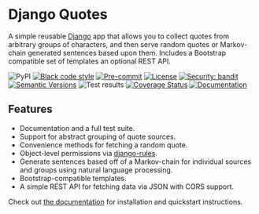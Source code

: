 # Django Quotes

A simple reusable [Django](https://www.djangoproject.com) app that allows you to collect quotes from arbitrary groups of characters, and then serve random quotes or Markov-chain generated sentences based upon them. Includes a Bootstrap compatible set of templates an optional REST API.

![PyPI](https://img.shields.io/pypi/v/django-quotes)
[![Black code style](https://img.shields.io/badge/code%20style-black-000000.svg)](https://github.com/ambv/black)
[![Pre-commit](https://img.shields.io/badge/pre--commit-enabled-brightgreen?logo=pre-commit&logoColor=white)](https://github.com/andrlik/django-quotes/blob/main/.pre-commit-config.yaml)
[![License](https://img.shields.io/github/license/andrlik/django-quotes)](https://github.com/andrlik/django-quotes/blob/main/LICENSE)
[![Security: bandit](https://img.shields.io/badge/security-bandit-green.svg)](https://github.com/PyCQA/bandit)
[![Semantic Versions](https://img.shields.io/badge/%20%20%F0%9F%93%A6%F0%9F%9A%80-semantic--versions-e10079.svg)](https://github.com/andrlik/django-quotes/releases)
![Test results](https://github.com/andrlik/django-quotes/actions/workflows/ci.yml/badge.svg)
[![Coverage Status](https://coveralls.io/repos/github/andrlik/django-quotes/badge.svg?branch=main)](https://coveralls.io/github/andrlik/django-quotes?branch=main)
[![Documentation](https://img.shields.io/badge/docs-mkdocs-blue)](https://andrlik.github.io/django-quotes/)

## Features

- Documentation and a full test suite.
- Support for abstract grouping of quote sources.
- Convenience methods for fetching a random quote.
- Object-level permissions via [django-rules](https://github.com/dfunckt/django-rules).
- Generate sentences based off of a Markov-chain for individual sources and groups using natural language processing.
- Bootstrap-compatible templates.
- A simple REST API for fetching data via JSON with CORS support.

Check out [the documentation](https://andrlik.github.io/django-quotes/) for installation and quickstart instructions.
